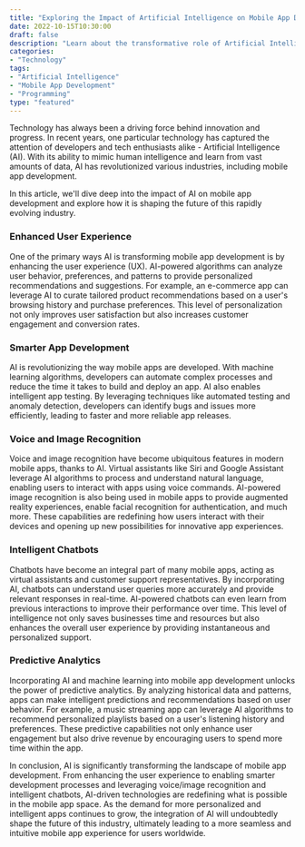 ```yaml
--- 
title: "Exploring the Impact of Artificial Intelligence on Mobile App Development" 
date: 2022-10-15T10:30:00 
draft: false 
description: "Learn about the transformative role of Artificial Intelligence in shaping the future of mobile app development." 
categories: 
- "Technology" 
tags: 
- "Artificial Intelligence" 
- "Mobile App Development" 
- "Programming" 
type: "featured" 
--- 
```


Technology has always been a driving force behind innovation and progress. In recent years, one particular technology has captured the attention of developers and tech enthusiasts alike - Artificial Intelligence (AI). With its ability to mimic human intelligence and learn from vast amounts of data, AI has revolutionized various industries, including mobile app development.

In this article, we'll dive deep into the impact of AI on mobile app development and explore how it is shaping the future of this rapidly evolving industry.

### Enhanced User Experience

One of the primary ways AI is transforming mobile app development is by enhancing the user experience (UX). AI-powered algorithms can analyze user behavior, preferences, and patterns to provide personalized recommendations and suggestions. For example, an e-commerce app can leverage AI to curate tailored product recommendations based on a user's browsing history and purchase preferences. This level of personalization not only improves user satisfaction but also increases customer engagement and conversion rates.

### Smarter App Development

AI is revolutionizing the way mobile apps are developed. With machine learning algorithms, developers can automate complex processes and reduce the time it takes to build and deploy an app. AI also enables intelligent app testing. By leveraging techniques like automated testing and anomaly detection, developers can identify bugs and issues more efficiently, leading to faster and more reliable app releases.

### Voice and Image Recognition

Voice and image recognition have become ubiquitous features in modern mobile apps, thanks to AI. Virtual assistants like Siri and Google Assistant leverage AI algorithms to process and understand natural language, enabling users to interact with apps using voice commands. AI-powered image recognition is also being used in mobile apps to provide augmented reality experiences, enable facial recognition for authentication, and much more. These capabilities are redefining how users interact with their devices and opening up new possibilities for innovative app experiences.

### Intelligent Chatbots

Chatbots have become an integral part of many mobile apps, acting as virtual assistants and customer support representatives. By incorporating AI, chatbots can understand user queries more accurately and provide relevant responses in real-time. AI-powered chatbots can even learn from previous interactions to improve their performance over time. This level of intelligence not only saves businesses time and resources but also enhances the overall user experience by providing instantaneous and personalized support.

### Predictive Analytics

Incorporating AI and machine learning into mobile app development unlocks the power of predictive analytics. By analyzing historical data and patterns, apps can make intelligent predictions and recommendations based on user behavior. For example, a music streaming app can leverage AI algorithms to recommend personalized playlists based on a user's listening history and preferences. These predictive capabilities not only enhance user engagement but also drive revenue by encouraging users to spend more time within the app.

In conclusion, AI is significantly transforming the landscape of mobile app development. From enhancing the user experience to enabling smarter development processes and leveraging voice/image recognition and intelligent chatbots, AI-driven technologies are redefining what is possible in the mobile app space. As the demand for more personalized and intelligent apps continues to grow, the integration of AI will undoubtedly shape the future of this industry, ultimately leading to a more seamless and intuitive mobile app experience for users worldwide.

